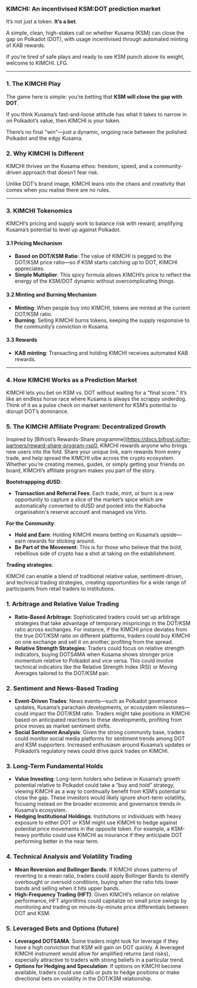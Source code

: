 ### KIMCHI: An incentivised KSM:DOT prediction market

It’s not just a token. **It’s a bet**. 

A simple, clean, high-stakes call on whether Kusama (KSM) can close the gap on Polkadot (DOT), with usage incentivised through automated minting of KAB rewards.

If you’re tired of safe plays and ready to see KSM punch above its weight, welcome to KIMCHI. LFG.

---

### 1. **The KIMCHI Play**

The game here is simple: you’re betting that **KSM will close the gap with DOT**. 

If you think Kusama’s fast-and-loose attitude has what it takes to narrow in on Polkadot’s value, then KIMCHI is your token. 

There’s no final "win"—just a dynamic, ongoing race between the polished Polkadot and the edgy Kusama.

### 2. **Why KIMCHI Is Different**

KIMCHI thrives on the Kusama ethos: freedom, speed, and a community-driven approach that doesn’t fear risk. 

Unlike DOT’s brand image, KIMCHI leans into the chaos and creativity that comes when you realise there are no rules.

---

### 3. **KIMCHI Tokenomics**

KIMCHI’s pricing and supply work to balance risk with reward, amplifying Kusama’s potential to level up against Polkadot.

#### **3.1 Pricing Mechanism**
   - **Based on DOT/KSM Ratio**: The value of KIMCHI is pegged to the DOT/KSM price ratio—so if KSM starts catching up to DOT, KIMCHI appreciates.
   - **Simple Multiplier**: This spicy formula allows KIMCHI’s price to reflect the energy of the KSM/DOT dynamic without overcomplicating things.

#### **3.2 Minting and Burning Mechanism**
   - **Minting**: When people buy into KIMCHI, tokens are minted at the current DOT/KSM ratio.
   - **Burning**: Selling KIMCHI burns tokens, keeping the supply responsive to the community’s conviction in Kusama.

#### **3.3 Rewards**
   - **KAB minting**: Transacting and holding KIMCHI receives automated KAB rewards.

---

### 4. **How KIMCHI Works as a Prediction Market**

KIMCHI lets you bet on KSM vs. DOT without waiting for a "final score." It’s like an endless horse race where Kusama is always the scrappy underdog. Think of it as a pulse check on market sentiment for KSM’s potential to disrupt DOT’s dominance.

### 5. **The KIMCHI Affiliate Program: Decentralized Growth**

Inspired by [Bifrost’s Rewards-Share programme](https://docs.bifrost.io/for-partners/reward-share-program-rsp0, KIMCHI rewards anyone who brings new users into the fold. Share your unique link, earn rewards from every trade, and help spread the KIMCHI vibe across the crypto ecosystem. Whether you’re creating memes, guides, or simply getting your friends on board, KIMCHI’s affiliate program makes you part of the story.

**Bootstrappping dUSD**:
   - **Transaction and Referral Fees**: Each trade, mint, or burn is a new opportunity to capture a slice of the market’s spice which are automatically converted to dUSD and pooled into the Kabocha organisation's reserve account and managed via Virto. 

**For the Community**:
   - **Hold and Earn**: Holding KIMCHI means betting on Kusama’s upside—earn rewards for sticking around.
   - **Be Part of the Movement**: This is for those who believe that the bold, rebellious side of crypto has a shot at taking on the establishment.

**Trading strategies**:

KIMCHI can enable a blend of traditional relative value, sentiment-driven, and technical trading strategies, creating opportunities for a wide range of participants from retail traders to institutions.

### 1. **Arbitrage and Relative Value Trading**
   - **Ratio-Based Arbitrage**: Sophisticated traders could set up arbitrage strategies that take advantage of temporary mispricings in the DOT/KSM ratio across exchanges. For instance, if the KIMCHI price deviates from the true DOT/KSM ratio on different platforms, traders could buy KIMCHI on one exchange and sell it on another, profiting from the spread.
   - **Relative Strength Strategies**: Traders could focus on relative strength indicators, buying DOTSAMA when Kusama shows stronger price momentum relative to Polkadot and vice versa. This could involve technical indicators like the Relative Strength Index (RSI) or Moving Averages tailored to the DOT/KSM pair.

### 2. **Sentiment and News-Based Trading**
   - **Event-Driven Trades**: News events—such as Polkadot governance updates, Kusama’s parachain developments, or ecosystem milestones—could impact the DOT/KSM ratio. Traders might take positions in KIMCHI based on anticipated reactions to these developments, profiting from price moves as market sentiment shifts.
   - **Social Sentiment Analysis**: Given the strong community base, traders could monitor social media platforms for sentiment trends among DOT and KSM supporters. Increased enthusiasm around Kusama’s updates or Polkadot’s regulatory news could drive quick trades on KIMCHI.

### 3. **Long-Term Fundamental Holds**
   - **Value Investing**: Long-term holders who believe in Kusama’s growth potential relative to Polkadot could take a “buy and hold” strategy, viewing KIMCHI as a way to continually benefit from KSM’s potential to close the gap. These investors would likely ignore short-term volatility, focusing instead on the broader economic and governance trends in Kusama’s ecosystem.
   - **Hedging Institutional Holdings**: Institutions or individuals with heavy exposure to either DOT or KSM might use KIMCHI to hedge against potential price movements in the opposite token. For example, a KSM-heavy portfolio could use KIMCHI as insurance if they anticipate DOT performing better in the near term.

### 4. **Technical Analysis and Volatility Trading**
   - **Mean Reversion and Bollinger Bands**: If KIMCHI shows patterns of reverting to a mean ratio, traders could apply Bollinger Bands to identify overbought or oversold conditions, buying when the ratio hits lower bands and selling when it hits upper bands.
   - **High-Frequency Trading (HFT)**: Given KIMCHI’s reliance on relative performance, HFT algorithms could capitalize on small price swings by monitoring and trading on minute-by-minute price differentials between DOT and KSM.

### 5. **Leveraged Bets and Options (future)**
   - **Leveraged DOTSAMA**: Some traders might look for leverage if they have a high conviction that KSM will gain on DOT quickly. A leveraged KIMCHI instrument would allow for amplified returns (and risks), especially attractive to traders with strong beliefs in a particular trend.
   - **Options for Hedging and Speculation**: If options on KIMCHI become available, traders could use calls or puts to hedge positions or make directional bets on volatility in the DOT/KSM relationship.

